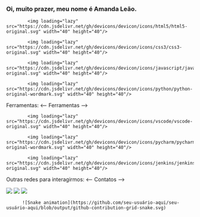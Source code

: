 ### Oi, muito prazer, meu nome é Amanda Leão. 
<!--
**amandakleao/amandakleao** is a ✨ _special_ ✨ repository because its `README.md` (this file) appears on your GitHub profile.


Tecnologias que mais utilizo:
<-- Tecnologias-->

            <img loading="lazy" src="https://cdn.jsdelivr.net/gh/devicons/devicon/icons/html5/html5-original.svg" width="40" height="40"/>
          
            <img loading="lazy" src="https://cdn.jsdelivr.net/gh/devicons/devicon/icons/css3/css3-original.svg" width="40" height="40"/>
          
            <img loading="lazy" src="https://cdn.jsdelivr.net/gh/devicons/devicon/icons/javascript/javascript-original.svg" width="40" height="40"/>
          
            <img loading="lazy" src="https://cdn.jsdelivr.net/gh/devicons/devicon/icons/python/python-original-wordmark.svg" width="40" height="40"/>

Ferramentas:
<-- Ferramentas -->


            <img loading="lazy" src="https://cdn.jsdelivr.net/gh/devicons/devicon/icons/vscode/vscode-original.svg" width="40" height="40"/>
          
            <img loading="lazy" src="https://cdn.jsdelivr.net/gh/devicons/devicon/icons/pycharm/pycharm-original-wordmark.svg" width="40" height="40"/>
          
            <img loading="lazy" src="https://cdn.jsdelivr.net/gh/devicons/devicon/icons/jenkins/jenkins-original.svg" width="40" height="40"/>
          

Outras redes para interagirmos:
<-- Contatos -->
<div>
<a href="https://instagram.com/ydentikit" target="_blank"><img loading="lazy" src="https://img.shields.io/badge/-Instagram-%23E4405F?style=for-the-badge&logo=instagram&logoColor=white" target="_blank"></a>
<a href = "mailto:amkleao1@gmail.com"><img loading="lazy" src="https://img.shields.io/badge/Gmail-D14836?style=for-the-badge&logo=gmail&logoColor=white" target="_blank"></a>
<a href="https://www.linkedin.com/in/seu-usuário-linkedln-aqui" target="_blank"><img loading="lazy" src="https://img.shields.io/badge/-LinkedIn-%230077B5?style=for-the-badge&logo=linkedin&logoColor=white" target="_blank"></a>   
</div>


          
          

          ![Snake animation](https://github.com/seu-usuário-aqui/seu-usuário-aqui/blob/output/github-contribution-grid-snake.svg)
          
